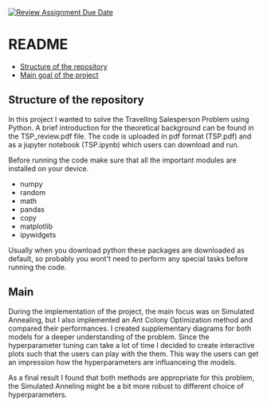 [![Review Assignment Due Date](https://classroom.github.com/assets/deadline-readme-button-24ddc0f5d75046c5622901739e7c5dd533143b0c8e959d652212380cedb1ea36.svg)](https://classroom.github.com/a/foXtNvtG)


# README

- [Structure of the repository](#heading)
- [Main goal of the project](#Main%goal%of%the%project)

## Structure of the repository

In this project I wanted to solve the Travelling Salesperson Problem using Python. A brief introduction for the theoretical background can be found in the TSP_review.pdf file. The code is uploaded in pdf format (TSP.pdf) and as a jupyter notebook (TSP.ipynb) which users can download and run.

Before running the code make sure that all the important modules are installed on your device.
- numpy
- random
- math
- pandas
- copy
- matplotlib
- ipywidgets

Usually when you download python these packages are downloaded as default, so probably you wont't need to perform any special tasks before running the code.

## Main

During the implementation of the project, the main focus was on Simulated Annealing, but I also implemented an Ant Colony Optimization method and compared their performances. I created supplementary diagrams for both models for a deeper understanding of the problem. Since the hyperparameter tuning can take a lot of time I decided to create interactive plots such that the users can play with the them. This way the users can get an impression how the hyperparameters are influanceing the models. 

As a final result I found that both methods are appropriate for this problem, the Simulated Anneling might be a bit more robust to different choice of hyperparameters.


